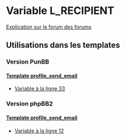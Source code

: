# Variable L_RECIPIENT
[Explication sur le forum des forums](http://forum.forumactif.com/t294113-listing-des-variables#L_RECIPIENT)

## Utilisations dans les templates

### Version PunBB

#### [Template profile_send_email](punbb/profile_send_email.md)
* [Variable à la ligne 33](../punbb/profile_send_email.tpl#L33)

### Version phpBB2

#### [Template profile_send_email](subsilver/profile_send_email.md)
* [Variable à la ligne 12](../subsilver/profile_send_email.tpl#L12)